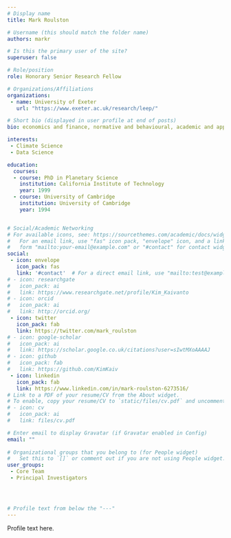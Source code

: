 ```yaml
---
# Display name
title: Mark Roulston

# Username (this should match the folder name)
authors: markr

# Is this the primary user of the site?
superuser: false

# Role/position 
role: Honorary Senior Research Fellow

# Organizations/Affiliations
organizations:
 - name: University of Exeter
   url: "https://www.exeter.ac.uk/research/leep/" 

# Short bio (displayed in user profile at end of posts)
bio: economics and finance, normative and behavioural, academic and applied 

interests:
 - Climate Science
 - Data Science

education:
  courses:
  - course: PhD in Planetary Science
    institution: California Institute of Technology
    year: 1999
  - course: University of Cambridge
    institution: University of Cambridge
    year: 1994


# Social/Academic Networking
# For available icons, see: https://sourcethemes.com/academic/docs/widgets/#icons
#   For an email link, use "fas" icon pack, "envelope" icon, and a link in the
#   form "mailto:your-email@example.com" or "#contact" for contact widget.
social:
 - icon: envelope
   icon_pack: fas
   link: '#contact'  # For a direct email link, use "mailto:test@example.org".
# - icon: researchgate
#   icon_pack: ai
#   link: https://www.researchgate.net/profile/Kim_Kaivanto
# - icon: orcid
#   icon_pack: ai
#   link: http://orcid.org/
 - icon: twitter
   icon_pack: fab
   link: https://twitter.com/mark_roulston
# - icon: google-scholar
#   icon_pack: ai
#   link: https://scholar.google.co.uk/citations?user=sIwtMXoAAAAJ
# - icon: github
#   icon_pack: fab
#   link: https://github.com/KimKaiv
 - icon: linkedin
   icon_pack: fab
   link: https://www.linkedin.com/in/mark-roulston-6273516/  
# Link to a PDF of your resume/CV from the About widget.
# To enable, copy your resume/CV to `static/files/cv.pdf` and uncomment the lines below.  
# - icon: cv
#   icon_pack: ai
#   link: files/cv.pdf

# Enter email to display Gravatar (if Gravatar enabled in Config)
email: ""
  
# Organizational groups that you belong to (for People widget)
#   Set this to `[]` or comment out if you are not using People widget.  
user_groups: 
 - Core Team
 - Principal Investigators




# Profile text from below the "---"
---
```


Profile text here. 




